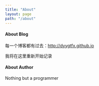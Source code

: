 ```yaml
---
title: "About"
layout: page
path: "/about"
---
```


#### About Blog

每一个博客都有过去：http://dyygtfx.github.io

我将在这里重新开始记录


#### About Author

Nothing but a programmer
